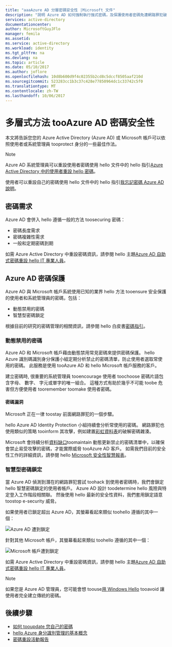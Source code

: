 ```yaml
---
title: "aaaAzure AD 分層密碼安全性 |Microsoft 文件"
description: "說明 Azure AD 如何強制執行強式密碼，及保護使用者密碼免遭網路罪犯破解。"
services: active-directory
documentationcenter: 
author: MicrosoftGuyJFlo
manager: femila
ms.assetid: 
ms.service: active-directory
ms.workload: identity
ms.tgt_pltfrm: na
ms.devlang: na
ms.topic: article
ms.date: 05/10/2017
ms.author: joflore
ms.openlocfilehash: 10d8b600d9f4c02355b2cd8c5dccf8505aaf210d
ms.sourcegitcommit: 523283cc1b3c37c428e77850964dc1c33742c5f0
ms.translationtype: MT
ms.contentlocale: zh-TW
ms.lasthandoff: 10/06/2017
---
```

# <a name="a-multi-tiered-approach-tooazure-ad-password-security"></a>多層式方法 tooAzure AD 密碼安全性

本文將告訴您您的 Azure Active Directory (Azure AD) 或 Microsoft 帳戶可以依照使用者或系統管理員 tooprotect 身分的一些最佳作法。

 > [!NOTE]
 > Azure AD 系統管理員可以重設使用者密碼使用 hello 文件中的 hello 指引[Azure Active Directory 中的使用者重設 hello 密碼](active-directory-users-reset-password-azure-portal.md)。
 >
 > 使用者可以重設自己的密碼使用 hello 文件中的 hello 指引[我忘記密碼 Azure AD 說明](active-directory-passwords-update-your-own-password.md)。
 >

## <a name="password-requirements"></a>密碼需求

Azure AD 會併入 hello 遵循一般的方法 toosecuring 密碼：

* 密碼長度需求
* 密碼複雜性需求
* 一般和定期密碼到期

如需 Azure Active Directory 中重設密碼資訊，請參閱 hello 主題[Azure AD 自助式密碼重設 hello IT 專業人員](active-directory-passwords.md)。

## <a name="azure-ad-password-protections"></a>Azure AD 密碼保護

Azure AD 與 Microsoft 帳戶系統使用已知的業界 hello 方法 tooensure 安全保護的使用者和系統管理員的密碼，包括：

* 動態禁用的密碼
* 智慧型密碼鎖定

根據目前的研究的密碼管理的相關資訊，請參閱 hello 白皮書[密碼指引](http://aka.ms/passwordguidance)。

### <a name="dynamically-banned-passwords"></a>動態禁用的密碼

Azure AD 和 Microsoft 帳戶藉由動態禁用常見密碼來提供密碼保護。 hello Azure 識別碼識別身分保護小組定期分析禁止的密碼清單，防止使用者選取常使用的密碼。 此服務是使用 tooAzure AD 和 hello Microsoft 帳戶服務的客戶。

建立密碼時, 很重要的系統管理員 tooencourage 使用者 toochoose 密碼片語包含字母、 數字、 字元或單字的唯一組合。 這種方式有助於幾乎不可能 toobe 危害但方便使用者 tooremember toomake 使用者密碼。

#### <a name="password-breaches"></a>密碼漏洞

Microsoft 正在一律 toostay 前面網路罪犯的一個步驟。

hello Azure AD Identity Protection 小組持續會分析常使用的密碼。 網路罪犯也使用類似的策略 tooinform 其攻擊，例如建置[彩虹資料表](https://en.wikipedia.org/wiki/Rainbow_table)的破解密碼雜湊。

Microsoft 會持續分析[資料缺口](https://www.privacyrights.org/data-breaches)toomaintain 動態更新禁止的密碼清單中，以確保會禁止易受攻擊的密碼，才能實際威脅 tooAzure AD 客戶。 如需我們目前的安全性工作的詳細資訊，請參閱 hello [Microsoft 安全性智慧報表](https://www.microsoft.com/security/sir/default.aspx)。

### <a name="smart-password-lockout"></a>智慧型密碼鎖定

當 Azure AD 偵測到潛在的網路罪犯嘗試 toohack 到使用者密碼時，我們會鎖定 hello 智慧密碼鎖定的使用者帳戶。 Azure AD 設計 toodetermine hello 風險與特定登入工作階段相關聯。 然後使用 hello 最新的安全性資料，我們套用鎖定語意 toostop e-security 威脅。

如果使用者已鎖定超出 Azure AD，其螢幕看起來類似 toohello 遵循的其中一個：

  ![Azure AD 遭到鎖定](./media/active-directory-secure-passwords/locked-out-azuread.png)

針對其他 Microsoft 帳戶，其螢幕看起來類似 toohello 遵循的其中一個：

  ![Microsoft 帳戶遭到鎖定](./media/active-directory-secure-passwords/locked-out-ms-accounts.png)

如需 Azure Active Directory 中重設密碼資訊，請參閱 hello 主題[Azure AD 自助式密碼重設 hello IT 專業人員](active-directory-passwords.md)。

  >[!NOTE]
  >如果您是 Azure AD 管理員，您可能會想 toouse[用 Windows Hello](https://www.microsoft.com/windows/windows-hello) tooavoid 讓使用者完全建立傳統的密碼。
  >

## <a name="next-steps"></a>後續步驟

* [如何 tooupdate 您自己的密碼](active-directory-passwords-update-your-own-password.md)
* [hello Azure 身分識別管理的基本概念](fundamentals-identity.md)
* [密碼重設活動報告](active-directory-passwords-reporting.md)


